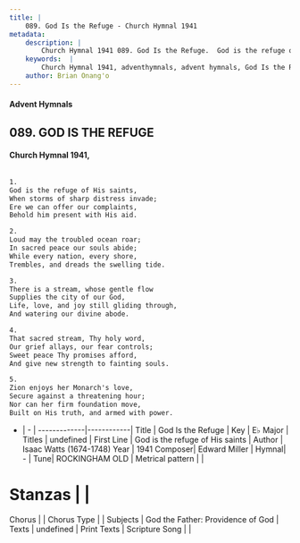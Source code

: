 ```yaml
---
title: |
    089. God Is the Refuge - Church Hymnal 1941
metadata:
    description: |
        Church Hymnal 1941 089. God Is the Refuge.  God is the refuge of His saints,  When storms of sharp distress invade;  Ere we can offer our complaints,  Behold him present with His aid.  
    keywords:  |
        Church Hymnal 1941, adventhymnals, advent hymnals, God Is the Refuge, God is the refuge of His saints. 
    author: Brian Onang'o
---
```


#### Advent Hymnals
## 089. GOD IS THE REFUGE
####  Church Hymnal 1941,

```txt

1.
God is the refuge of His saints, 
When storms of sharp distress invade; 
Ere we can offer our complaints, 
Behold him present with His aid. 

2.
Loud may the troubled ocean roar; 
In sacred peace our souls abide; 
While every nation, every shore, 
Trembles, and dreads the swelling tide. 

3.
There is a stream, whose gentle flow 
Supplies the city of our God, 
Life, love, and joy still gliding through, 
And watering our divine abode. 

4.
That sacred stream, Thy holy word, 
Our grief allays, our fear controls; 
Sweet peace Thy promises afford, 
And give new strength to fainting souls. 

5.
Zion enjoys her Monarch's love, 
Secure against a threatening hour; 
Nor can her firm foundation move, 
Built on His truth, and armed with power.


```

- |   -  |
-------------|------------|
Title | God Is the Refuge |
Key | E♭ Major |
Titles | undefined |
First Line | God is the refuge of His saints |
Author | Isaac Watts (1674-1748)
Year | 1941
Composer| Edward Miller |
Hymnal|  - |
Tune| ROCKINGHAM OLD |
Metrical pattern | |
# Stanzas |  |
Chorus |  |
Chorus Type |  |
Subjects | God the Father: Providence of God |
Texts | undefined |
Print Texts | 
Scripture Song |  |
    

